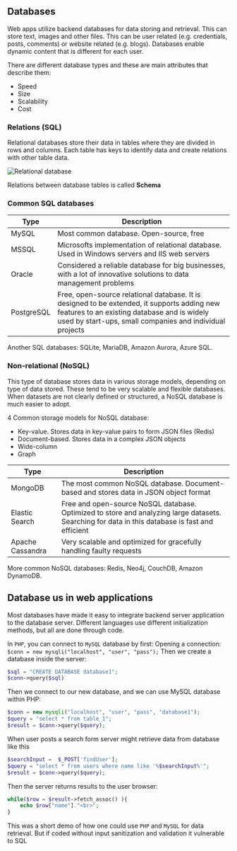 
## Databases

Web apps utilize backend databases for data storing and retrieval. This can store text, images and other files. This can be user related (e.g. credentials, posts, comments) or website related (e.g. blogs). Databases enable dynamic content that is different for each user.

There are different database types and these are main attributes that describe them:
- Speed
- Size
- Scalability
- Cost

### Relations (SQL)

Relational databases store their data in tables where they are divided in rows and columns. Each table has keys to identify data and create relations with other table data.

![Relational database](/hackthebox/Images/relationalDB.bmp)

Relations between database tables is called **Schema**

### Common SQL databases

| Type | Description |
| - | - |
| MySQL | Most common database. Open-source, free |
| MSSQL | Microsofts implementation of relational database. Used in Windows servers and IIS web servers |
| Oracle | Considered a reliable database for big businesses, with a lot of innovative solutions to data management problems |
| PostgreSQL | Free, open-source relational database. It is designed to be extended, it supports adding new features to an existing database and is widely used by start-ups, small companies and individual projects |

Another SQL databases: SQLite, MariaDB, Amazon Aurora, Azure SQL.

### Non-relational (NoSQL)

This type of database stores data in various storage models, depending on type of data stored.
These tend to be very scalable and flexible databases. When datasets are not clearly defined or structured, a NoSQL database is much easier to adopt.

4 Common storage models for NoSQL database:
- Key-value. Stores data in key-value pairs to form JSON files (Redis)
- Document-based. Stores data in a complex JSON objects
- Wide-column
- Graph

| Type | Description |
| - | - |
| MongoDB | The most common NoSQL database. Document-based and stores data in JSON object format |
| Elastic Search | Free and open-source NoSQL database. Optimized to store and analyzing large datasets. Searching for data in this database is fast and efficient |
| Apache Cassandra | Very scalable and optimized for gracefully handling faulty requests |

More common NoSQL databases: Redis, Neo4j, CouchDB, Amazon DynamoDB.


## Database us in web applications

Most databases have made it easy to integrate backend server application to the database server. Different languages use different initialization methods, but all are done through code.

In `PHP`, you can connect to `MySQL` database by first: 
Opening a connection:
`$conn = new mysqli("localhost", "user", "pass");`
Then we create a database inside the server:

```php
$sql = "CREATE DATABASE database1";
$conn->query($sql)
```

Then we connect to our new database, and we can use MySQL database within PHP:
```php
$conn = new mysqli("localhost", "user", "pass", "database1");
$query = "select * from table_1";
$result = $conn->query($query);
```

When user posts a search form server might retrieve data from database like this

```php
$searchInput =  $_POST['findUser'];
$query = "select * from users where name like '%$searchInput%'";
$result = $conn->query($query);
```

Then the server returns results to the user browser:
```php
while($row = $result->fetch_assoc() ){
	echo $row["name"]."<br>";
}
```

This was a short demo of how one could use `PHP` and `MySQL` for data retrieval. But if coded without input sanitization and validation it vulnerable to SQL
